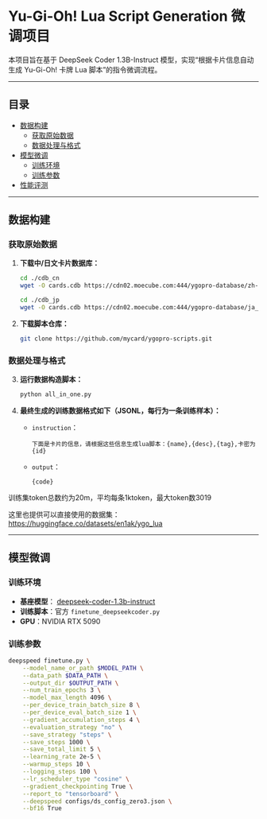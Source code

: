 # Yu-Gi-Oh! Lua Script Generation 微调项目

本项目旨在基于 DeepSeek Coder 1.3B-Instruct 模型，实现“根据卡片信息自动生成 Yu-Gi-Oh! 卡牌 Lua 脚本”的指令微调流程。

---

## 目录

- [数据构建](#数据构建)
    - [获取原始数据](#获取原始数据)
    - [数据处理与格式](#数据处理与格式)
- [模型微调](#模型微调)
    - [训练环境](#训练环境)
    - [训练参数](#训练参数)
- [性能评测](#性能评测)

---

## 数据构建

### 获取原始数据

1. **下载中/日文卡片数据库：**
    ```bash
    cd ./cdb_cn
    wget -O cards.cdb https://cdn02.moecube.com:444/ygopro-database/zh-CN/cards.cdb

    cd ./cdb_jp
    wget -O cards.cdb https://cdn02.moecube.com:444/ygopro-database/ja_JP/cards.cdb
    ```

2. **下载脚本仓库：**
    ```bash
    git clone https://github.com/mycard/ygopro-scripts.git
    ```

### 数据处理与格式

3. **运行数据构造脚本：**
    ```bash
    python all_in_one.py
    ```

4. **最终生成的训练数据格式如下（JSONL，每行为一条训练样本）：**

    - `instruction`：  
      ```
      下面是卡片的信息，请根据这些信息生成lua脚本：{name},{desc},{tag},卡密为{id}
      ```
    - `output`：  
      ```
      {code}
      ```
训练集token总数约为20m，平均每条1ktoken，最大token数3019

这里也提供可以直接使用的数据集：https://huggingface.co/datasets/en1ak/ygo_lua

---

## 模型微调

### 训练环境

- **基座模型**： [deepseek-coder-1.3b-instruct](https://huggingface.co/deepseek-ai/deepseek-coder-1.3b-instruct)
- **训练脚本**：官方 `finetune_deepseekcoder.py`
- **GPU**：NVIDIA RTX 5090

### 训练参数

```bash
deepspeed finetune.py \
    --model_name_or_path $MODEL_PATH \
    --data_path $DATA_PATH \
    --output_dir $OUTPUT_PATH \
    --num_train_epochs 3 \
    --model_max_length 4096 \
    --per_device_train_batch_size 8 \
    --per_device_eval_batch_size 1 \
    --gradient_accumulation_steps 4 \
    --evaluation_strategy "no" \
    --save_strategy "steps" \
    --save_steps 1000 \
    --save_total_limit 5 \
    --learning_rate 2e-5 \
    --warmup_steps 10 \
    --logging_steps 100 \
    --lr_scheduler_type "cosine" \
    --gradient_checkpointing True \
    --report_to "tensorboard" \
    --deepspeed configs/ds_config_zero3.json \
    --bf16 True
